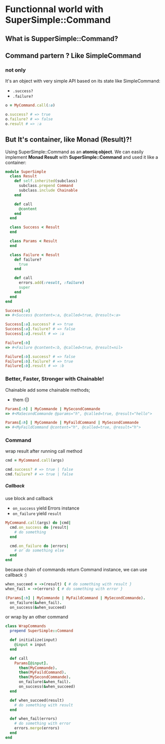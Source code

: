 # Functionnal world with SuperSimple::Command

## What is SupperSimple::Command?
## Command partern ? Like SimpleCommand 
### not only
 
It's an object with very simple API based on its state like SimpleCommand:

- `.success?`
- `.failure?`

```ruby
o = MyCommand.call(:a)

o.success? # => true
o.failure? # => false
o.result # => :a
```

## But It's container, like Monad (Result)?!

Using SuperSimple::Command as an **atomiq object**. 
We can easily implement **Monad Result** with **SuperSimple::Command** and used it like a container:

```ruby
module SuperSimple
  class Result
    def self.inherited(subclass)
      subclass.prepend Command
      subclass.include Chainable
    end

    def call
      @content
    end
  end

  class Success < Result
  end

  class Params < Result
  end

  class Failure < Result
    def failure?
      true
    end

    def call
      errors.add(:result, :failure)
      super
    end
  end
end

Success[:a]
=> #<Success @content=:a, @called=true, @result=:a>

Success[:a].success? # => true
Success[:a].failure? # => false
Success[:a].result # => :a

Failure[:b]
=> #<Failure @content=:b, @called=true, @result=nil>

Failure[:b].success? # => false
Failure[:b].failure? # => true
Failure[:b].result # => :b
```

### Better, Faster, Stronger with **Chainable**!

Chainable add some chainable methods;

- them (|)

```ruby
Params[:h] | MyCommande | MySecondCommande
=> #<MaSecondCommande @params="h", @called=true, @result="hello">
```

```ruby
Params[:h] | MyCommande | MyFaildCommand | MySecondCommande
=> #<MyFaildCommand @content="h", @called=true, @result="h">
```

### Command

wrap result after running call method

```ruby
cmd = MyCommand.call(args)

cmd.success? # => true | false
cmd.failure? # => true | false
```

##### Callback

use block and callback

- `on_success` yield Errors instance
- `on_failure` yield `result`

```ruby
MyCommand.call(args) do |cmd|
  cmd.on_success do |result|
    # do something
  end

  cmd.on_failure do |errors|
    # or do something else
  end
end
```

because chain of commands return Command instance, we can use callback :) 

```ruby
when_succeed = ->(result) { # do something with result }
when_fail = ->(errors) { # do something with error }

(Params[:h] | MyCommande | MyFaildCommand | MySecondCommande).
  on_failure(&when_fail).
  on_success(&when_succeed)
```

or wrap by an other command

```ruby
class WrapCommands
  prepend SuperSimple::Command

  def initialize(input)
    @input = input
  end

  def call
    Params[@input].
      then(MyCommande).
      then(MyFaildCommand).
      then(MySecondCommande).
      on_failure(&when_fail).
      on_success(&when_succeed)
  end

  def when_succeed(result)
    # do something with result 
  end

  def when_fail(errors)
    # do something with error
    errors.merge(errors)
  end
end
```
